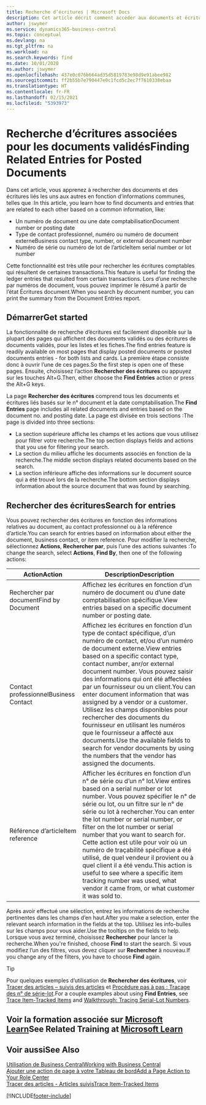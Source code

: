 ```yaml
---
title: Recherche d’écritures | Microsoft Docs
description: Cet article décrit comment accéder aux documents et écritures liés
author: jswymer
ms.service: dynamics365-business-central
ms.topic: conceptual
ms.devlang: na
ms.tgt_pltfrm: na
ms.workload: na
ms.search.keywords: find
ms.date: 10/01/2020
ms.author: jswymer
ms.openlocfilehash: 437e0c076b664ad35d5819783e98d9e91abee982
ms.sourcegitcommit: ff2b55b7e790447e0c1fcd5c2ec7f7610338ebaa
ms.translationtype: HT
ms.contentlocale: fr-FR
ms.lasthandoff: 02/15/2021
ms.locfileid: "5393973"
---
```

# <a name="finding-related-entries-for-posted-documents"></a><span data-ttu-id="5ab55-103">Recherche d’écritures associées pour les documents validés</span><span class="sxs-lookup"><span data-stu-id="5ab55-103">Finding Related Entries for Posted Documents</span></span> 

<span data-ttu-id="5ab55-104">Dans cet article, vous apprenez à rechercher des documents et des écritures liés les uns aux autres en fonction d’informations communes, telles que :</span><span class="sxs-lookup"><span data-stu-id="5ab55-104">In this article, you learn how to find documents and entries that are related to each other based on a common information, like:</span></span>

- <span data-ttu-id="5ab55-105">Un numéro de document ou une date comptabilisation</span><span class="sxs-lookup"><span data-stu-id="5ab55-105">Document number or posting date</span></span>
- <span data-ttu-id="5ab55-106">Type de contact professionnel, numéro ou numéro de document externe</span><span class="sxs-lookup"><span data-stu-id="5ab55-106">Business contact type, number, or external document number</span></span>
- <span data-ttu-id="5ab55-107">Numéro de série ou numéro de lot de l’article</span><span class="sxs-lookup"><span data-stu-id="5ab55-107">Item serial number or lot number</span></span>

<span data-ttu-id="5ab55-108">Cette fonctionnalité est très utile pour rechercher les écritures comptables qui résultent de certaines transactions.</span><span class="sxs-lookup"><span data-stu-id="5ab55-108">This feature is useful for finding the ledger entries that resulted from certain transactions.</span></span> <span data-ttu-id="5ab55-109">Lors d’une recherche par numéros de document, vous pouvez imprimer le résumé à partir de l’état Écritures document.</span><span class="sxs-lookup"><span data-stu-id="5ab55-109">When you search by document number, you can print the summary from the Document Entries report.</span></span>

## <a name="get-started"></a><span data-ttu-id="5ab55-110">Démarrer</span><span class="sxs-lookup"><span data-stu-id="5ab55-110">Get started</span></span>

<span data-ttu-id="5ab55-111">La fonctionnalité de recherche d’écritures est facilement disponible sur la plupart des pages qui affichent des documents validés ou des écritures de documents validés, pour les listes et les fiches.</span><span class="sxs-lookup"><span data-stu-id="5ab55-111">The find entries feature is readily available on most pages that display posted documents or posted documents entries - for both lists and cards.</span></span> <span data-ttu-id="5ab55-112">La première étape consiste donc à ouvrir l’une de ces pages.</span><span class="sxs-lookup"><span data-stu-id="5ab55-112">So the first step is open one of these pages.</span></span> <span data-ttu-id="5ab55-113">Ensuite, choisissez l’action **Rechercher des écritures** ou appuyez sur les touches Alt+G.</span><span class="sxs-lookup"><span data-stu-id="5ab55-113">Then, either choose the **Find Entries** action or press the Alt+G keys.</span></span>

<span data-ttu-id="5ab55-114">La page **Rechercher des écritures** comprend tous les documents et écritures liés basés sur le n° document et la date comptabilisation.</span><span class="sxs-lookup"><span data-stu-id="5ab55-114">The **Find Entries** page  includes all related documents and entries based on the document no. and posting date.</span></span> <span data-ttu-id="5ab55-115">La page est divisée en trois sections :</span><span class="sxs-lookup"><span data-stu-id="5ab55-115">The page is divided into three sections:</span></span>

- <span data-ttu-id="5ab55-116">La section supérieure affiche les champs et les actions que vous utilisez pour filtrer votre recherche.</span><span class="sxs-lookup"><span data-stu-id="5ab55-116">The top section displays fields and actions that you use for filtering your search.</span></span>
- <span data-ttu-id="5ab55-117">La section du milieu affiche les documents associés en fonction de la recherche.</span><span class="sxs-lookup"><span data-stu-id="5ab55-117">The middle section displays related documents based on the search.</span></span>
- <span data-ttu-id="5ab55-118">La section inférieure affiche des informations sur le document source qui a été trouvé lors de la recherche.</span><span class="sxs-lookup"><span data-stu-id="5ab55-118">The bottom section displays information about the source document that was found by searching.</span></span>


<!--
 There are two ways to open this page:

- Choose the ![Lightbulb that opens the Tell Me feature](media/ui-search/search_small.png "Tell me what you want to do") icon, enter **Find Entries**, and then choose the related link.

    With this way, the **Find Entries** page might be empty, and you'll have to start searching for entries from scratch.
    
- Open a page that displays posted documents or posted documents entries, either a list or a card. Then, locate and select the **Find Entries** action.

    With this way, the **Find Entries**, page will include all related documents and entries based on the document no. and posting date.


    > [!TIP]
    > If you are on a page that has the **Find Entries** action, press crtl+G to open the **Find Entries** page directly. 
-->

## <a name="search-for-entries"></a><span data-ttu-id="5ab55-119">Rechercher des écritures</span><span class="sxs-lookup"><span data-stu-id="5ab55-119">Search for entries</span></span>

<span data-ttu-id="5ab55-120">Vous pouvez rechercher des écritures en fonction des informations relatives au document, au contact professionnel ou à la référence d’article.</span><span class="sxs-lookup"><span data-stu-id="5ab55-120">You can search for entries based on information about either the document, business contact, or item reference.</span></span> <span data-ttu-id="5ab55-121">Pour modifier la recherche, sélectionnez **Actions**, **Rechercher par**, puis l’une des actions suivantes :</span><span class="sxs-lookup"><span data-stu-id="5ab55-121">To change the search, select **Actions**, **Find By**, then one of the following actions:</span></span>

|<span data-ttu-id="5ab55-122">Action</span><span class="sxs-lookup"><span data-stu-id="5ab55-122">Action</span></span>|<span data-ttu-id="5ab55-123">Description</span><span class="sxs-lookup"><span data-stu-id="5ab55-123">Description</span></span>|
|------|-----------|
|<span data-ttu-id="5ab55-124">Rechercher par document</span><span class="sxs-lookup"><span data-stu-id="5ab55-124">Find by Document</span></span>|<span data-ttu-id="5ab55-125">Affichez les écritures en fonction d’un numéro de document ou d’une date comptabilisation spécifique.</span><span class="sxs-lookup"><span data-stu-id="5ab55-125">View entries based on a specific document number or posting date.</span></span>|
|<span data-ttu-id="5ab55-126">Contact professionnel</span><span class="sxs-lookup"><span data-stu-id="5ab55-126">Business Contact</span></span> |<span data-ttu-id="5ab55-127">Affichez les écritures en fonction d’un type de contact spécifique, d’un numéro de contact, et/ou d’un numéro de document externe.</span><span class="sxs-lookup"><span data-stu-id="5ab55-127">View entries based on a specific contact type, contact number, anr/or external document number.</span></span> <span data-ttu-id="5ab55-128">Vous pouvez saisir des informations qui ont été affectées par un fournisseur ou un client.</span><span class="sxs-lookup"><span data-stu-id="5ab55-128">You can enter document information that was assigned by a vendor or a customer.</span></span> <span data-ttu-id="5ab55-129">Utilisez les champs disponibles pour rechercher des documents du fournisseur en utilisant les numéros que le fournisseur a affecté aux documents.</span><span class="sxs-lookup"><span data-stu-id="5ab55-129">Use the available fields to search for vendor documents by using the numbers that the vendor has assigned the documents.</span></span>|
|<span data-ttu-id="5ab55-130">Référence d’article</span><span class="sxs-lookup"><span data-stu-id="5ab55-130">Item reference</span></span>|<span data-ttu-id="5ab55-131">Afficher les écritures en fonction d’un n° de série ou d’un n° lot.</span><span class="sxs-lookup"><span data-stu-id="5ab55-131">View entires based on a serial number or lot number.</span></span> <span data-ttu-id="5ab55-132">Vous pouvez spécifier le n° de série ou lot, ou un filtre sur le n° de série ou lot à rechercher.</span><span class="sxs-lookup"><span data-stu-id="5ab55-132">You can enter the lot number or serial number, or filter on the lot number or serial number that you want to search for.</span></span> <span data-ttu-id="5ab55-133">Cette action est utile pour voir où un numéro de traçabilité spécifique a été utilisé, de quel vendeur il provient ou à quel client il a été vendu.</span><span class="sxs-lookup"><span data-stu-id="5ab55-133">This action is useful to see where a specific item tracking number was used, what vendor it came from, or what customer it was sold to.</span></span>|

<span data-ttu-id="5ab55-134">Après avoir effectué une sélection, entrez les informations de recherche pertinentes dans les champs d’en haut.</span><span class="sxs-lookup"><span data-stu-id="5ab55-134">After you make a selection, enter the relevant search information in the fields at the top.</span></span> <span data-ttu-id="5ab55-135">Utilisez les info-bulles sur les champs pour vous aider.</span><span class="sxs-lookup"><span data-stu-id="5ab55-135">Use the tooltips on the fields to help.</span></span> <span data-ttu-id="5ab55-136">Lorsque vous avez terminé, choisissez **Rechercher** pour lancer la recherche.</span><span class="sxs-lookup"><span data-stu-id="5ab55-136">When you're finished, choose **Find** to start the search.</span></span> <span data-ttu-id="5ab55-137">Si vous modifiez l’un des filtres, vous devez cliquer sur **Rechercher** à nouveau.</span><span class="sxs-lookup"><span data-stu-id="5ab55-137">If you change any of the filters, you have to choose **Find** again.</span></span>

> [!TIP]
> <span data-ttu-id="5ab55-138">Pour quelques exemples d’utilisation de **Rechercher des écritures**, voir [Tracer des articles – suivis des articles](inventory-how-to-trace-item-tracked-items.md) et [Procédure pas à pas : Traçage des n° de série-lot](walkthrough-tracing-serial-lot-numbers.md).</span><span class="sxs-lookup"><span data-stu-id="5ab55-138">For a couple examples about using **Find Entries**, see [Trace Item-Tracked Items](inventory-how-to-trace-item-tracked-items.md) and [Walkthrough: Tracing Serial-Lot Numbers](walkthrough-tracing-serial-lot-numbers.md).</span></span>

## <a name="see-related-training-at-microsoft-learn"></a><span data-ttu-id="5ab55-139">Voir la formation associée sur [Microsoft Learn](/learn/modules/user-interface-dynamics-365-business-central/index)</span><span class="sxs-lookup"><span data-stu-id="5ab55-139">See Related Training at [Microsoft Learn](/learn/modules/user-interface-dynamics-365-business-central/index)</span></span>

## <a name="see-also"></a><span data-ttu-id="5ab55-140">Voir aussi</span><span class="sxs-lookup"><span data-stu-id="5ab55-140">See Also</span></span>

[<span data-ttu-id="5ab55-141">Utilisation de Business Central</span><span class="sxs-lookup"><span data-stu-id="5ab55-141">Working with Business Central</span></span>](ui-work-product.md)  
[<span data-ttu-id="5ab55-142">Ajouter une action de page à votre Tableau de bord</span><span class="sxs-lookup"><span data-stu-id="5ab55-142">Add a Page Action to Your Role Center</span></span>](ui-bookmarks.md)  
[<span data-ttu-id="5ab55-143">Tracer des articles - Articles suivis</span><span class="sxs-lookup"><span data-stu-id="5ab55-143">Trace Item-Tracked Items</span></span>](inventory-how-to-trace-item-tracked-items.md)  


[!INCLUDE[footer-include](includes/footer-banner.md)]